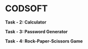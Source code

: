 # CODSOFT

**Task - 2: Calculator**


**Task - 3: Password Generator**


**Task - 4: Rock-Paper-Scissors Game**